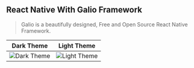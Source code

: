 ## React Native With Galio Framework

> Galio is a beautifully designed, Free and Open Source React Native Framework.

Dark Theme                                                                               |  Light Theme
:---------------------------------------------------------------------------------------:|:---------------------------------------------------------------------------------------:
![Dark Theme](https://nextjs-portfolio.s3.amazonaws.com/dark-theme-galio-framework.png)  |  ![Light Theme](https://nextjs-portfolio.s3.amazonaws.com/light-theme-galio-framework.png)